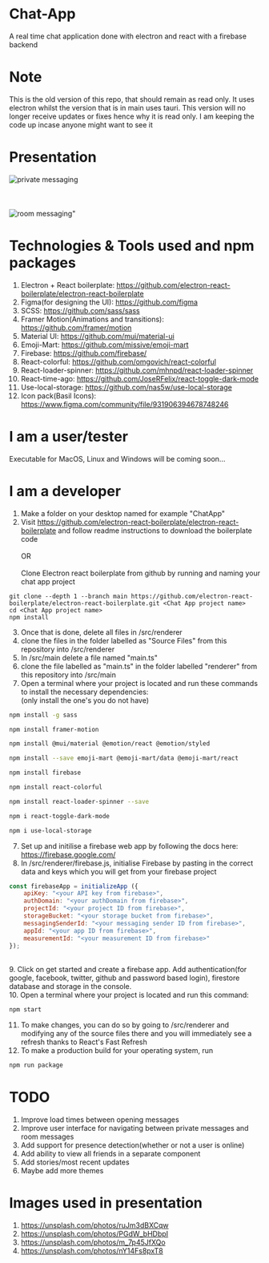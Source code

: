 # Chat-App
A real time chat application done with electron and react with a firebase backend

# Note
This is the old version of this repo, that should remain as read only. It uses electron whilst the version that is in main uses tauri. This version will no longer receive updates or fixes hence why it is read only. I am keeping the code up incase anyone might want to see it

# Presentation
![private messaging](img/privchat.png "private messaging")
\
\
\
\
![room messaging"](img/roomchat.png "room messaging")

# Technologies & Tools used and npm packages
1. Electron + React boilerplate: https://github.com/electron-react-boilerplate/electron-react-boilerplate
2. Figma(for designing the UI): https://github.com/figma
3. SCSS: https://github.com/sass/sass
4. Framer Motion(Animations and transitions): https://github.com/framer/motion
5. Material UI: https://github.com/mui/material-ui
6. Emoji-Mart: https://github.com/missive/emoji-mart
7. Firebase: https://github.com/firebase/
8. React-colorful: https://github.com/omgovich/react-colorful
9. React-loader-spinner: https://github.com/mhnpd/react-loader-spinner
10. React-time-ago: https://github.com/JoseRFelix/react-toggle-dark-mode
11. Use-local-storage: https://github.com/nas5w/use-local-storage
12. Icon pack(Basil Icons): https://www.figma.com/community/file/931906394678748246

# I am a user/tester
Executable for MacOS, Linux and Windows will be coming soon...

# I am a developer
1. Make a folder on your desktop named for example "ChatApp"
2. Visit https://github.com/electron-react-boilerplate/electron-react-boilerplate and follow readme instructions to download the boilerplate code\
                                        \
                                         OR\
                                         \
Clone Electron react boilerplate from github by running and naming your chat app project
```
git clone --depth 1 --branch main https://github.com/electron-react-boilerplate/electron-react-boilerplate.git <Chat App project name>
cd <Chat App project name>
npm install
``` 
3. Once that is done, delete all files in <Chat App project name>/src/renderer
4. clone the files in the folder labelled as "Source Files" from this repository into <Chat App project name>/src/renderer
5. In <Chat App project name>/src/main delete a file named "main.ts"
5. clone the file labelled as "main.ts" in the folder labelled "renderer" from this repository into <Chat App project name>/src/main
6. Open a terminal where your project is located <Chat App project name> and run these commands to install the necessary dependencies:\
(only install the one's you do not have)
```bash
npm install -g sass
```
```bash
npm install framer-motion
```
```bash
npm install @mui/material @emotion/react @emotion/styled
```
```bash
npm install --save emoji-mart @emoji-mart/data @emoji-mart/react
```
```bash
npm install firebase
```
```bash
npm install react-colorful
```
```bash
npm install react-loader-spinner --save
```
```bash
npm i react-toggle-dark-mode
```
```bash
npm i use-local-storage
```
7. Set up and initilise a firebase web app by following the docs here: https://firebase.google.com/
8. In <Chat App project name>/src/renderer/firebase.js, initialise Firebase by pasting in the correct data and keys which you will get from your firebase project
```javascript
const firebaseApp = initializeApp ({
    apiKey: "<your API key from firebase>",
    authDomain: "<your authDomain from firebase>",
    projectId: "<your project ID from firebase>",
    storageBucket: "<your storage bucket from firebase>",
    messagingSenderId: "<your messaging sender ID from firebase>",
    appId: "<your app ID from firebase>",
    measurementId: "<your measurement ID from firebase>"
});
```
\
9. Click on get started and create a firebase app. Add authentication(for google, facebook, twitter, github and password based login), firestore database and storage in the console. \
10. Open a terminal where your project is located <Chat App project name> and run this command:
```bash
npm start
```
11. To make changes, you can do so by going to <Chat App project name>/src/renderer and modifying any of the source files there and you will immediately see a refresh thanks to React's Fast Refresh
12. To make a production build for your operating system, run
```bash
npm run package
```

 # TODO
1. Improve load times between opening messages
2. Improve user interface for navigating between private messages and room messages
3. Add support for presence detection(whether or not a user is online)
4. Add ability to view all friends in a separate component 
5. Add stories/most recent updates
6. Maybe add more themes

# Images used in presentation
1. https://unsplash.com/photos/ruJm3dBXCqw
2. https://unsplash.com/photos/PGdW_bHDbpI
3. https://unsplash.com/photos/m_7p45JfXQo
4. https://unsplash.com/photos/nY14Fs8pxT8
